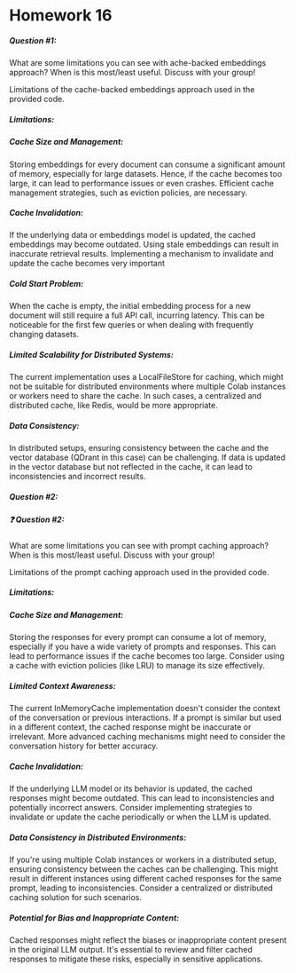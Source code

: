 # Homework 16

##### Question #1:

What are some limitations you can see with ache-backed embeddings approach? When is this most/least useful. Discuss with your group!

Limitations of the cache-backed embeddings approach used in the provided code. 

##### Limitations:

##### Cache Size and Management:
Storing embeddings for every document can consume a significant amount of memory, especially for large datasets. Hence, if the cache becomes too large, it can lead to performance issues or even crashes. Efficient cache management strategies, such as eviction policies, are necessary.
##### Cache Invalidation:
If the underlying data or embeddings model is updated, the cached embeddings may become outdated. Using stale embeddings can result in inaccurate retrieval results. Implementing a mechanism to invalidate and update the cache becomes very important
##### Cold Start Problem:
When the cache is empty, the initial embedding process for a new document will still require a full API call, incurring latency. This can be noticeable for the first few queries or when dealing with frequently changing datasets.
##### Limited Scalability for Distributed Systems:
The current implementation uses a LocalFileStore for caching, which might not be suitable for distributed environments where multiple Colab instances or workers need to share the cache. In such cases, a centralized and distributed cache, like Redis, would be more appropriate.
##### Data Consistency:
In distributed setups, ensuring consistency between the cache and the vector database (QDrant in this case) can be challenging. If data is updated in the vector database but not reflected in the cache, it can lead to inconsistencies and incorrect results.

##### Question #2:

##### ❓ Question #2:

What are some limitations you can see with prompt caching approach? When is this most/least useful. Discuss with your group!

Limitations of the prompt caching approach used in the provided code. 

##### Limitations:

##### Cache Size and Management:
Storing the responses for every prompt can consume a lot of memory, especially if you have a wide variety of prompts and responses. This can lead to performance issues if the cache becomes too large. Consider using a cache with eviction policies (like LRU) to manage its size effectively.

##### Limited Context Awareness:
The current InMemoryCache implementation doesn't consider the context of the conversation or previous interactions. If a prompt is similar but used in a different context, the cached response might be inaccurate or irrelevant. More advanced caching mechanisms might need to consider the conversation history for better accuracy.

##### Cache Invalidation:
If the underlying LLM model or its behavior is updated, the cached responses might become outdated. This can lead to inconsistencies and potentially incorrect answers. Consider implementing strategies to invalidate or update the cache periodically or when the LLM is updated.

##### Data Consistency in Distributed Environments:
If you're using multiple Colab instances or workers in a distributed setup, ensuring consistency between the caches can be challenging. This might result in different instances using different cached responses for the same prompt, leading to inconsistencies. Consider a centralized or distributed caching solution for such scenarios.

##### Potential for Bias and Inappropriate Content:
Cached responses might reflect the biases or inappropriate content present in the original LLM output. It's essential to review and filter cached responses to mitigate these risks, especially in sensitive applications.


